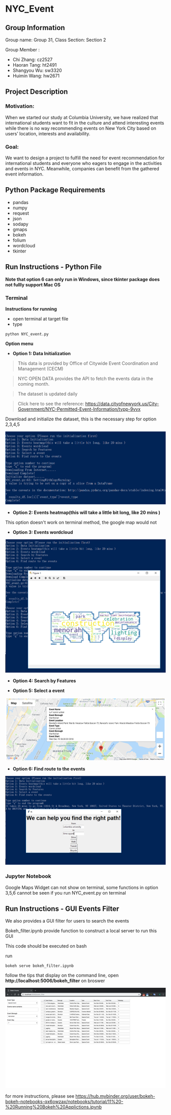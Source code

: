 # NYC_Event

## Group Information
Group name: Group 31, Class Section: Section 2

Group Member : 
+ Chi Zhang: cz2527
+ Haoran Tang: ht2491
+ Shangyou Wu: sw3320
+ Huimin Wang: hw2671

## Project Description


### Motivation:

When we started our study at Columbia University, we have realized that international students want to fit in the culture and attend interesting events while there is no way recommending events on New York City based on users’ location, interests and availability.

 
### Goal:

We want to design a project to fulfill the need for event recommendation for international students and everyone who eagers to engage in the activities and events in NYC. Meanwhile, companies can benefit from the gathered event information.


## Python Package Requirements
+ pandas
+ numpy
+ request
+ json
+ sodapy
+ gmaps
+ bokeh
+ folium
+ wordcloud
+ tkinter


## Run Instructions - Python File

**Note that option 6 can only run in Windows, since tkinter package does not fullly support Mac OS**

### Terminal 
**Instructions for running** 
+ open terminal at target file
+ type 
```
python NYC_event.py
```

**Option menu**
+ **Option 1: Data Initialization** 

> This data is provided by Office of Citywide Event Coordination and Management (CECM)

> NYC OPEN DATA provides the API to fetch the events data in the coming month.

> The dataset is updated daily

> Click here to see the reference: https://data.cityofnewyork.us/City-Government/NYC-Permitted-Event-Information/tvpp-9vvx

Download and initialize the dataset, this is the necessary step for option 2,3,4,5

![GitHub](https://github.com/zhangyingchi/NYC_event/blob/master/images/option1.PNG)

+ **Option 2: Events heatmap(this will take a little bit long, like 20 mins )**

This option doesn't work on terminal method, the google map would not 

+ **Option 3: Events wordcloud**

![GitHub](https://github.com/zhangyingchi/NYC_event/blob/master/images/option3.PNG)

+ **Option 4: Search by Features**


+ **Option 5: Select a event**

![GitHub](https://github.com/zhangyingchi/NYC_event/blob/master/images/map%20marker.png)

+ **Option 6: Find route to the events**

![GitHub](https://github.com/zhangyingchi/NYC_event/blob/master/images/pop_up_interface.PNG)


### Jupyter Notebook

Google Maps Widget can not show on terminal, some functions in option 3,5,6 cannot be seen if you run NYC_event.py on terminal


## Run Instructions - GUI Events Filter 
We also provides a GUI filter for users to search the events

Bokeh_filter.ipynb provide function to construct a local server to run this GUI

This code should be executed on bash 

run 
```
bokeh serve bokeh_filter.ipynb
```

follow the tips that display on the command line, open **http://localhost:5006/bokeh_filter** on broswer

![GitHub](https://github.com/zhangyingchi/NYC_event/blob/master/images/bokeh%20filter.png)


for more instructions, please see https://hub.mybinder.org/user/bokeh-bokeh-notebooks-qx6owzax/notebooks/tutorial/11%20-%20Running%20Bokeh%20Applictions.ipynb   
